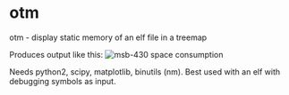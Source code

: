 otm
===

otm - display static memory of an elf file in a treemap

Produces output like this: ![msb-430 space consumption](http://ludwig.spline.inf.fu-berlin.de/riot/w_obj/default_msb-430.jpg)

Needs python2, scipy, matplotlib, binutils (nm).
Best used with an elf with debugging symbols as input.
